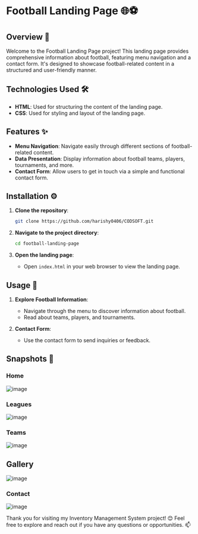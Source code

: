 # Football Landing Page 🌐⚽

## Overview 📝

Welcome to the Football Landing Page project! This landing page provides comprehensive information about football, featuring menu navigation and a contact form. It's designed to showcase football-related content in a structured and user-friendly manner.

## Technologies Used 🛠️

- **HTML**: Used for structuring the content of the landing page.
- **CSS**: Used for styling and layout of the landing page.

## Features ✨

- **Menu Navigation**: Navigate easily through different sections of football-related content.
- **Data Presentation**: Display information about football teams, players, tournaments, and more.
- **Contact Form**: Allow users to get in touch via a simple and functional contact form.

## Installation ⚙️

1. **Clone the repository**:
    ```bash
    git clone https://github.com/harishy0406/CODSOFT.git
    ```

2. **Navigate to the project directory**:
    ```bash
    cd football-landing-page
    ```

3. **Open the landing page**:
    - Open `index.html` in your web browser to view the landing page.

## Usage 🚀

1. **Explore Football Information**:
    - Navigate through the menu to discover information about football.
    - Read about teams, players, and tournaments.

2. **Contact Form**:
    - Use the contact form to send inquiries or feedback.

## Snapshots 📸

### Home
![image](https://github.com/harishy0406/CODSOFT/assets/142865295/fb30bd84-822f-4585-96d9-b44d426238ee)

### Leagues
![image](https://github.com/harishy0406/CODSOFT/assets/142865295/1a1ade2b-5df2-4cbe-9df2-77804db89093)

### Teams
![image](https://github.com/harishy0406/CODSOFT/assets/142865295/7756ea8e-1f61-4bc8-8b4c-d923b3bd8a42)

## Gallery
![image](https://github.com/harishy0406/CODSOFT/assets/142865295/8e774efa-b8e7-4f07-952c-018ea22224f8)

### Contact
![image](https://github.com/harishy0406/CODSOFT/assets/142865295/dc36ba19-19b5-4e76-bad8-cdeaca7ac6bd)



Thank you for visiting my Inventory Management System project! 😊 Feel free to explore and reach out if you have any questions or opportunities. 📫
